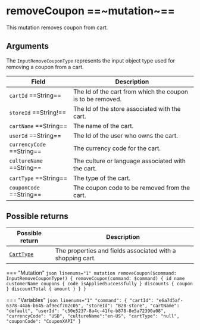 # removeCoupon ==~mutation~==

This mutation removes coupon from cart.

## Arguments

The `InputRemoveCouponType` represents the input object type used for removing a coupon from a cart. 

| Field                            | Description                                                        |
|----------------------------------|--------------------------------------------------------------------|
| `cartId`  ==String==             | The Id of the cart from which the coupon is to be removed.         |
| `storeId`  ==String!==           | The Id of the store associated with the cart.                      |
| `cartName`  ==String==           | The name of the cart.                                              |
| `userId`  ==String==             | The Id of the user who owns the cart.                              |
| `currencyCode`  ==String==       | The currency code for the cart.                                    |
| `cultureName`  ==String==        | The culture or language associated with the cart.                  |
| `cartType`  ==String==           | The type of the cart.                                              |
| `couponCode`  ==String==         | The coupon code to be removed from the cart.                       |

## Possible returns

| Possible return                                          	| Description                                                 	|
|---------------------------------------------------------	|------------------------------------------------------------	|
| [`CartType`](../objects/cart-type.md)                   	|  The properties and fields associated with a shopping cart.  	|


=== "Mutation"
    ```json linenums="1"
    mutation removeCoupon($command: InputRemoveCouponType!) {
      removeCoupon(command: $command) {
        id
        name
        customerName
        coupons {
          code
          isAppliedSuccessfully
        }
        discounts {
          coupon
        }
        discountTotal {
          amount
        }
      }
    }
    ```

=== "Variables"
    ```json linenums="1"
    "command": {
      "cartId": "e6a7d5af-6378-44a6-b645-af9ecf702c05",
      "storeId": "B2B-store",
      "cartName": "default",
      "userId": "c50e5237-8a4c-41fe-b878-8e5a72390a08",
      "currencyCode": "USD",
      "cultureName":"en-US",
      "cartType": "null",
      "couponCode": "CouponXAPI"
    }
    ```